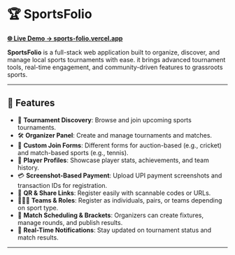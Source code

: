 # 🏆 SportsFolio

**[🌐 Live Demo → sports-folio.vercel.app](https://sports-folio.vercel.app/)**

**SportsFolio** is a full-stack web application built to organize, discover, and manage local sports tournaments with ease. it brings advanced tournament tools, real-time engagement, and community-driven features to grassroots sports.

---

## 🚀 Features

- 🎯 **Tournament Discovery**: Browse and join upcoming sports tournaments.
- 🛠️ **Organizer Panel**: Create and manage tournaments and matches.
- 🧾 **Custom Join Forms**: Different forms for auction-based (e.g., cricket) and match-based sports (e.g., tennis).
- 👤 **Player Profiles**: Showcase player stats, achievements, and team history.
- 💳 **Screenshot-Based Payment**: Upload UPI payment screenshots and transaction IDs for registration.
- 📲 **QR & Share Links**: Register easily with scannable codes or URLs.
- 🧑‍🤝‍🧑 **Teams & Roles**: Register as individuals, pairs, or teams depending on sport type.
- 📆 **Match Scheduling & Brackets**: Organizers can create fixtures, manage rounds, and publish results.
- 🔔 **Real-Time Notifications**: Stay updated on tournament status and match results.

---
